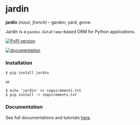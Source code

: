 # jardin

**jardin** *(noun, french)* – garden, yard, grove.

Jardin is a `pandas.DataFrame`-based ORM for Python applications.

[![PyPI version](https://badge.fury.io/py/jardin.svg)](https://badge.fury.io/py/jardin)

[![documentation](https://readthedocs.org/projects/jardin/badge/?version=latest)](http://jardin.readthedocs.io/en/latest/)

### Installation
```shell
$ pip install jardin
```
or
```shell
$ echo 'jardin' >> requirements.txt
$ pip install -r requirements.txt
```

### Documentation

See full documentations and tutorials [here](http://jardin.readthedocs.io/en/latest/).